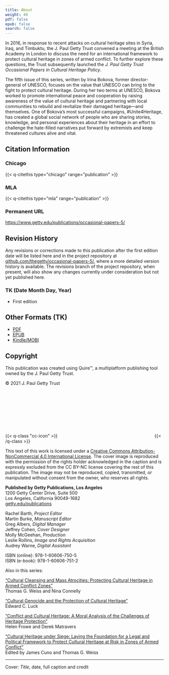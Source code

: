 ```yaml
---
title: About
weight: 40
pdf: false
epub: false
search: false
---
```


<div class="backmatter">

In 2016, in response to recent attacks on cultural heritage sites in Syria, Iraq, and Timbuktu, the J. Paul Getty Trust convened a meeting at the British Academy in London to discuss the need for an international framework to protect cultural heritage in zones of armed conflict. To further explore these questions, the Trust subsequently launched the *J. Paul Getty Trust Occasional Papers in Cultural Heritage Policy*.

The fifth issue of this series, written by Irina Bokova, former director-general of UNESCO, focuses on the value that UNESCO can bring to the fight to protect cultural heritage. During her two terms at UNESCO, Bokova worked to promote international peace and cooperation by raising awareness of the value of cultural heritage and partnering with local communities to rebuild and revitalize their damaged heritage—and themselves. One of Bokova’s most successful campaigns, #Unite4Heritage, has created a global social network of people who are sharing stories, knowledge, and personal experiences about their heritage in an effort to challenge the hate-filled narratives put forward by extremists and keep threatened cultures alive and vital.

## Citation Information

### Chicago

{{< q-citethis type="chicago" range="publication" >}}

### MLA

{{< q-citethis type="mla" range="publication" >}}

### Permanent URL

https://www.getty.edu/publications/occasional-papers-5/

## Revision History

Any revisions or corrections made to this publication after the first edition date will be listed here and in the project repository at [github.com/thegetty/occasional-papers-5/](https://github.com/thegetty/occasional-papers-5/), where a more detailed version history is available. The revisions branch of the project repository, when present, will also show any changes currently under consideration but not yet published here.

### TK (Date Month Day, Year)

  - First edition

## Other Formats (TK)

  - [PDF](/downloads/CunoWeiss_CulturalHeritageUnderSiege.pdf)
  - [EPUB](/downloads/CunoWeiss_CulturalHeritageUnderSiege.epub)
  - [Kindle/MOBI](/downloads/CunoWeiss_CulturalHeritageUnderSiege.mobi)

## Copyright

This publication was created using Quire™, a multiplatform publishing tool owned by the J. Paul Getty Trust.

© 2021 J. Paul Getty Trust

{{< q-class "cc-icon" >}}
<svg class="quire-copyright__icon">
<switch>
  <use xlink:href="#cc"></use>
</switch>
<switch>
  <use xlink:href="#cc-by"></use>
  <foreignObject width="135" height="30">
      <img src="/icons/cc-by.png" alt="CC-BY-NC" />
  </foreignObject>
</switch>
<switch>
  <use xlink:href="#cc-by-nc"></use>
  <foreignObject width="135" height="30">
      <img src="/icons/cc-by-nc.png" alt="CC-BY-NC" />
  </foreignObject>
</switch>
</svg>
{{< /q-class >}}

This text of this work is licensed under a [Creative Commons Attribution-NonCommercial 4.0 International License](https://creativecommons.org/licenses/by-nc/4.0/). The cover image is reproduced with the permission of the rights holder acknowledged in the caption and is expressly excluded from the CC BY-NC license covering the rest of this publication. The image may not be reproduced, copied, transmitted, or manipulated without consent from the owner, who reserves all rights.

**Published by Getty Publications, Los Angeles**<br />
1200 Getty Center Drive, Suite 500<br />
Los Angeles, California 90049-1682<br />
[getty.edu/publications](https://getty.edu/publications)

Rachel Barth, *Project Editor*<br />
Martin Burke, *Manuscript Editor*<br />
Greg Albers, *Digital Manager*<br />
Jeffrey Cohen, *Cover Designer*<br />
Molly McGeehan, *Production*<br />
Leslie Rollins, *Image and Rights Acquisition*<br />
Audrey Warne, *Digital Assistant*

ISBN (online): 978-1-60606-750-5<br />
ISBN (e-book): 978-1-60606-751-2

Also in this series:

[“Cultural Cleansing and Mass Atrocities: Protecting Cultural Heritage in Armed Conflict Zones”](http://getty.edu/publications/pdfs/CulturalCleansing_Weiss_Connelly.pdf)<br />
Thomas G. Weiss and Nina Connelly

[“Cultural Genocide and the Protection of Cultural Heritage”](http://getty.edu/publications/pdfs/CulturalGenocide_Luck.pdf)<br />
Edward C. Luck

[“Conflict and Cultural Heritage: A Moral Analysis of the Challenges of Heritage Protection”](https://occasional-papers-3.netlify.app/)<br />
Helen Frowe and Derek Matravers

[“Cultural Heritage under Siege: Laying the Foundation for a Legal and Political Framework to Protect Cultural Heritage at Risk in Zones of Armed Conflict”](https://www.getty.edu/publications/occasional-papers-4/)<br />
Edited by James Cuno and Thomas G. Weiss


---

Cover: *Title*, date, full caption and credit


</div>
